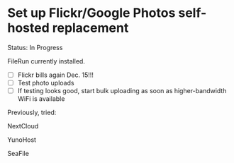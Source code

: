 # Set up Flickr/Google Photos self-hosted replacement

Status: In Progress

FileRun currently installed.

- [ ]  Flickr bills again Dec. 15!!!
- [ ]  Test photo uploads
- [ ]  If testing looks good, start bulk uploading as soon as higher-bandwidth WiFi is available

Previously, tried:

NextCloud

YunoHost

SeaFile